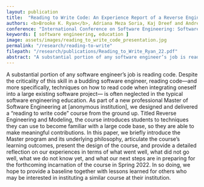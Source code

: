 ```yaml
---
layout: publication
title:  "Reading to Write Code: An Experience Report of a Reverse Engineering and Modeling Course"
authors: <b>Brooke K. Ryan</b>, Adriana Meza Soria, Kaj Dreef and André van der Hoek
conference: "International Conference on Software Engineering: Software Engineering Education and Training, 2022"
keywords: [ software engineering, education ]
image: assets/images/reading_to_write_code_presentation.jpg
permalink: "/research/reading-to-write"
filepath: "/research/publications/Reading_to_Write_Ryan_22.pdf"
abstract: "A substantial portion of any software engineer’s job is reading code. Despite the criticality of this skill in a budding software engineer, reading code—and more specifically, techniques on how to read code when integrating oneself into a large existing software project— is often neglected in the typical software engineering education. As part of a new professional Master of Software Engineering at [anonymous institution], we designed and delivered a “reading to write code” course from the ground up. Titled Reverse Engineering and Modeling, the course introduces students to techniques they can use to become familiar with a large code base, so they are able to make meaningful contributions. In this paper, we briefly introduce the Master program and its underlying philosophy, articulate the course’s learning outcomes, present the design of the course, and provide a detailed reflection on our experiences in terms of what went well, what did not go well, what we do not know yet, and what our next steps are in preparing for the forthcoming incarnation of the course in Spring 2022. In so doing, we hope to provide a baseline together with lessons learned for others who may be interested in instituting a similar course at their institution."
---
```


A substantial portion of any software engineer’s job is reading code. Despite the criticality of this skill in a budding software engineer, reading code—and more specifically, techniques on how to read code when integrating oneself into a large existing software project— is often neglected in the typical software engineering education. As part of a new professional Master of Software Engineering at [anonymous institution], we designed and delivered a “reading to write code” course from the ground up. Titled Reverse Engineering and Modeling, the course introduces students to techniques they can use to become familiar with a large code base, so they are able to make meaningful contributions. In this paper, we briefly introduce the Master program and its underlying philosophy, articulate the course’s learning outcomes, present the design of the course, and provide a detailed reflection on our experiences in terms of what went well, what did not go well, what we do not know yet, and what our next steps are in preparing for the forthcoming incarnation of the course in Spring 2022. In so doing, we hope to provide a baseline together with lessons learned for others who may be interested in instituting a similar course at their institution.
